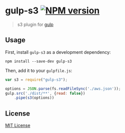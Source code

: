 # gulp-s3 [![NPM version][npm-image]][npm-url]

> s3 plugin for [gulp](https://github.com/wearefractal/gulp)

## Usage

First, install `gulp-s3` as a development dependency:

```shell
npm install --save-dev gulp-s3
```

Then, add it to your `gulpfile.js`:

```javascript
var s3 = require("gulp-s3");

options = JSON.parse(fs.readFileSync('./aws.json'));
gulp.src('./dist/**', {read: false})
    .pipe(s3(options))
```

## License

[MIT License](http://en.wikipedia.org/wiki/MIT_License)

[npm-url]: https://npmjs.org/package/gulp-s3
[npm-image]: https://badge.fury.io/js/gulp-s3.png

